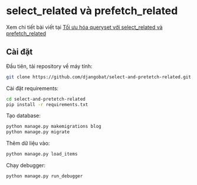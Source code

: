 # select_related và prefetch_related

Xem chi tiết bài viết tại [Tối ưu hóa queryset với select_related và prefetch_related ](https://djangobat.com/blog/toi-uu-hoa-queryset-voi-select_related-va-prefetch_related/)


## Cài đặt

Đầu tiên, tải repository về máy tính:

```bash
git clone https://github.com/djangobat/select-and-pretetch-related.git
```

Cài đặt requirements:

```bash
cd select-and-pretetch-related
pip install -r requirements.txt
```

Tạo database:

```bash
python manage.py makemigrations blog
python manage.py migrate
```

Thêm dữ liệu vào:

```bash
python manage.py load_items
```

Chạy debugger:

```bash
python manage.py run_debugger
```
